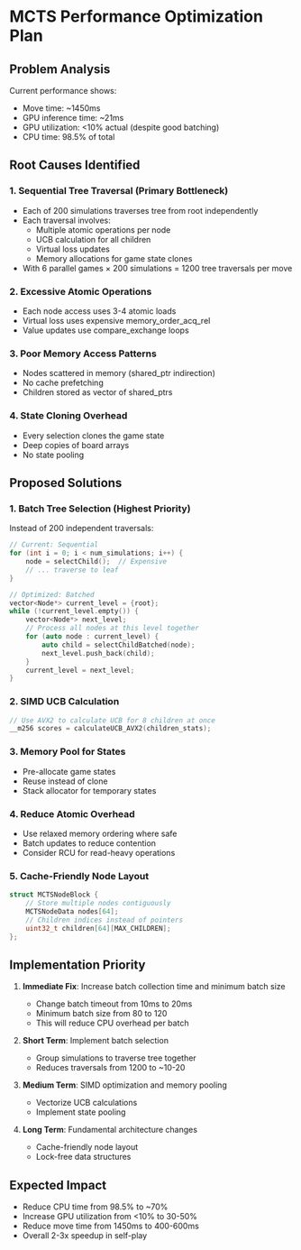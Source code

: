 # MCTS Performance Optimization Plan

## Problem Analysis
Current performance shows:
- Move time: ~1450ms
- GPU inference time: ~21ms
- GPU utilization: <10% actual (despite good batching)
- CPU time: 98.5% of total

## Root Causes Identified

### 1. Sequential Tree Traversal (Primary Bottleneck)
- Each of 200 simulations traverses tree from root independently
- Each traversal involves:
  - Multiple atomic operations per node
  - UCB calculation for all children
  - Virtual loss updates
  - Memory allocations for game state clones
- With 6 parallel games × 200 simulations = 1200 tree traversals per move

### 2. Excessive Atomic Operations
- Each node access uses 3-4 atomic loads
- Virtual loss uses expensive memory_order_acq_rel
- Value updates use compare_exchange loops

### 3. Poor Memory Access Patterns
- Nodes scattered in memory (shared_ptr indirection)
- No cache prefetching
- Children stored as vector of shared_ptrs

### 4. State Cloning Overhead
- Every selection clones the game state
- Deep copies of board arrays
- No state pooling

## Proposed Solutions

### 1. Batch Tree Selection (Highest Priority)
Instead of 200 independent traversals:
```cpp
// Current: Sequential
for (int i = 0; i < num_simulations; i++) {
    node = selectChild();  // Expensive
    // ... traverse to leaf
}

// Optimized: Batched
vector<Node*> current_level = {root};
while (!current_level.empty()) {
    vector<Node*> next_level;
    // Process all nodes at this level together
    for (auto node : current_level) {
        auto child = selectChildBatched(node);
        next_level.push_back(child);
    }
    current_level = next_level;
}
```

### 2. SIMD UCB Calculation
```cpp
// Use AVX2 to calculate UCB for 8 children at once
__m256 scores = calculateUCB_AVX2(children_stats);
```

### 3. Memory Pool for States
- Pre-allocate game states
- Reuse instead of clone
- Stack allocator for temporary states

### 4. Reduce Atomic Overhead
- Use relaxed memory ordering where safe
- Batch updates to reduce contention
- Consider RCU for read-heavy operations

### 5. Cache-Friendly Node Layout
```cpp
struct MCTSNodeBlock {
    // Store multiple nodes contiguously
    MCTSNodeData nodes[64];
    // Children indices instead of pointers
    uint32_t children[64][MAX_CHILDREN];
};
```

## Implementation Priority

1. **Immediate Fix**: Increase batch collection time and minimum batch size
   - Change batch timeout from 10ms to 20ms
   - Minimum batch size from 80 to 120
   - This will reduce CPU overhead per batch

2. **Short Term**: Implement batch selection
   - Group simulations to traverse tree together
   - Reduces traversals from 1200 to ~10-20

3. **Medium Term**: SIMD optimization and memory pooling
   - Vectorize UCB calculations
   - Implement state pooling

4. **Long Term**: Fundamental architecture changes
   - Cache-friendly node layout
   - Lock-free data structures

## Expected Impact
- Reduce CPU time from 98.5% to ~70%
- Increase GPU utilization from <10% to 30-50%
- Reduce move time from 1450ms to 400-600ms
- Overall 2-3x speedup in self-play